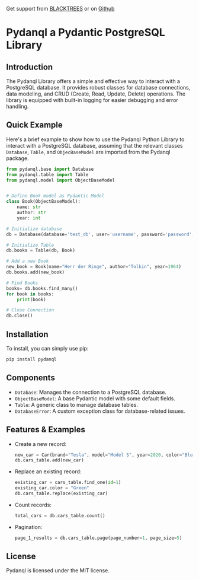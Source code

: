 Get support from [BLACKTREES](https://blacktre.es) or on [Github](https://github.com/jdnumm/pydanql)

# Pydanql a Pydantic PostgreSQL Library

## Introduction
The Pydanql Library offers a simple and effective way to interact with a PostgreSQL database. It provides robust classes for database connections, data modeling, and CRUD (Create, Read, Update, Delete) operations. The library is equipped with built-in logging for easier debugging and error handling.

## Quick Example
Here's a brief example to show how to use the Pydanql Python Library to interact with a PostgreSQL database, assuming that the relevant classes `Database`, `Table`, and `ObjecBaseModel` are imported from the Pydanql package.

```python
from pydanql.base import Database
from pydanql.table import Table
from pydanql.model import ObjectBaseModel


# Define Book model as Pydantic Model
class Book(ObjectBaseModel):
    name: str
    author: str
    year: int

# Initialize database
db = Database(database='test_db', user='username', password='password', host='localhost', port=5432)

# Initialize Table
db.books = Table(db, Book)

# Add a new Book
new_book = Book(name="Herr der Ringe", author="Tolkin", year=1964)
db.books.add(new_book)

# Find Books
books= db.books.find_many()
for book in books:
    print(book)

# Close Connection
db.close()
```

## Installation
To install, you can simply use pip:
```bash
pip install pydanql
```

## Components
- `Database`: Manages the connection to a PostgreSQL database.
- `ObjectBaseModel`: A base Pydantic model with some default fields.
- `Table`: A generic class to manage database tables.
- `DatabaseError`: A custom exception class for database-related issues.

## Features & Examples
- Create a new record:

    ```python
    new_car = Car(brand="Tesla", model="Model S", year=2020, color="Blue", miles=1000.5)
    db.cars_table.add(new_car)
    ```

- Replace an existing record:

    ```python
    existing_car = cars_table.find_one(id=1)
    existing_car.color = "Green"
    db.cars_table.replace(existing_car)
    ```

- Count records:

    ```python
    total_cars = db.cars_table.count()
    ```

- Pagination:

    ```python
    page_1_results = db.cars_table.page(page_number=1, page_size=5)
    ```


## License
Pydanql is licensed under the MIT license.